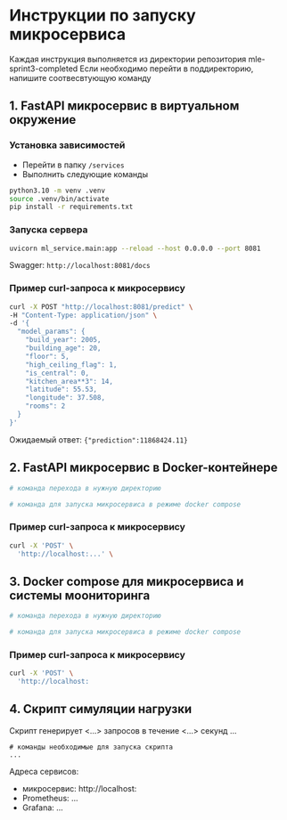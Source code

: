 # Инструкции по запуску микросервиса

Каждая инструкция выполняется из директории репозитория mle-sprint3-completed
Если необходимо перейти в поддиректорию, напишите соотвесвтующую команду

## 1. FastAPI микросервис в виртуальном окружение
### Установка зависимостей

- Перейти в папку `/services`
- Выполнить следующие команды
```bash
python3.10 -m venv .venv
source .venv/bin/activate
pip install -r requirements.txt
```
### Запуска сервера

```bash
uvicorn ml_service.main:app --reload --host 0.0.0.0 --port 8081
```
Swagger: `http://localhost:8081/docs`

### Пример curl-запроса к микросервису

```bash
curl -X POST "http://localhost:8081/predict" \
-H "Content-Type: application/json" \
-d '{
  "model_params": {
    "build_year": 2005,
    "building_age": 20,
    "floor": 5,
    "high_ceiling_flag": 1,
    "is_central": 0,
    "kitchen_area**3": 14,
    "latitude": 55.53,
    "longitude": 37.508,
    "rooms": 2
  }
}'

```
Ожидаемый ответ: `{"prediction":11868424.11}`

## 2. FastAPI микросервис в Docker-контейнере

```bash
# команда перехода в нужную директорию

# команда для запуска микросервиса в режиме docker compose
```

### Пример curl-запроса к микросервису

```bash
curl -X 'POST' \
  'http://localhost:...' \
```

## 3. Docker compose для микросервиса и системы моониторинга

```bash
# команда перехода в нужную директорию

# команда для запуска микросервиса в режиме docker compose

```

### Пример curl-запроса к микросервису

```bash
curl -X 'POST' \
  'http://localhost:
```

## 4. Скрипт симуляции нагрузки
Скрипт генерирует <...> запросов в течение <...> секунд ...

```
# команды необходимые для запуска скрипта
...
```

Адреса сервисов:
- микросервис: http://localhost:<port>
- Prometheus: ...
- Grafana: ...